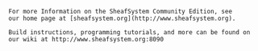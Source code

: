 
	For more Information on the SheafSystem Community Edition, see 
	our home page at [sheafsystem.org](http://www.sheafsystem.org).
	
	Build instructions, programming tutorials, and more can be found on 
	our wiki at http://www.sheafsystem.org:8090
		
